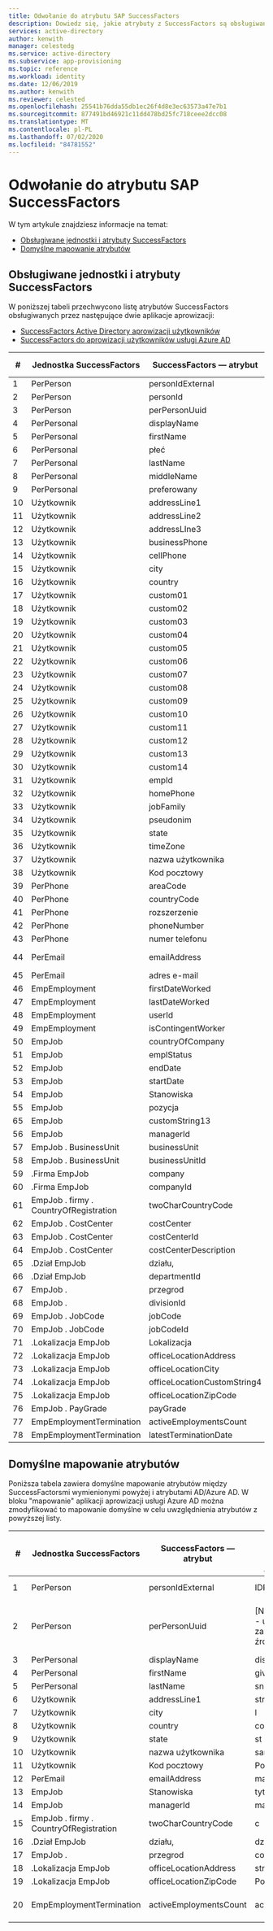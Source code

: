```yaml
---
title: Odwołanie do atrybutu SAP SuccessFactors
description: Dowiedz się, jakie atrybuty z SuccessFactors są obsługiwane przez inicjowanie obsługi SuccessFactors-HR
services: active-directory
author: kenwith
manager: celestedg
ms.service: active-directory
ms.subservice: app-provisioning
ms.topic: reference
ms.workload: identity
ms.date: 12/06/2019
ms.author: kenwith
ms.reviewer: celested
ms.openlocfilehash: 25541b76dda55db1ec26f4d8e3ec63573a47e7b1
ms.sourcegitcommit: 877491bd46921c11dd478bd25fc718ceee2dcc08
ms.translationtype: MT
ms.contentlocale: pl-PL
ms.lasthandoff: 07/02/2020
ms.locfileid: "84781552"
---
```

# <a name="sap-successfactors-attribute-reference"></a>Odwołanie do atrybutu SAP SuccessFactors

W tym artykule znajdziesz informacje na temat:

- [Obsługiwane jednostki i atrybuty SuccessFactors](#supported-successfactors-entities-and-attributes)
- [Domyślne mapowanie atrybutów](#default-attribute-mapping)

## <a name="supported-successfactors-entities-and-attributes"></a>Obsługiwane jednostki i atrybuty SuccessFactors

W poniższej tabeli przechwycono listę atrybutów SuccessFactors obsługiwanych przez następujące dwie aplikacje aprowizacji:

- [SuccessFactors Active Directory aprowizacji użytkowników](../saas-apps/sap-successfactors-inbound-provisioning-tutorial.md)
- [SuccessFactors do aprowizacji użytkowników usługi Azure AD](../saas-apps/sap-successfactors-inbound-provisioning-cloud-only-tutorial.md)


| \# | Jednostka SuccessFactors                  | SuccessFactors — atrybut     | Typ operacji |
|----|----------------------------------------|------------------------------|----------------|
| 1  | PerPerson                              | personIdExternal             | Odczyt           |
| 2  | PerPerson                              | personId                     | Odczyt           |
| 3  | PerPerson                              | perPersonUuid                | Odczyt           |
| 4  | PerPersonal                            | displayName                  | Odczyt           |
| 5  | PerPersonal                            | firstName                    | Odczyt           |
| 6  | PerPersonal                            | płeć                       | Odczyt           |
| 7  | PerPersonal                            | lastName                     | Odczyt           |
| 8  | PerPersonal                            | middleName                   | Odczyt           |
| 9  | PerPersonal                            | preferowany                | Odczyt           |
| 10 | Użytkownik                                   | addressLine1                 | Odczyt           |
| 11 | Użytkownik                                   | addressLine2                 | Odczyt           |
| 12 | Użytkownik                                   | addressLIne3                 | Odczyt           |
| 13 | Użytkownik                                   | businessPhone                | Odczyt           |
| 14 | Użytkownik                                   | cellPhone                    | Odczyt           |
| 15 | Użytkownik                                   | city                         | Odczyt           |
| 16 | Użytkownik                                   | country                      | Odczyt           |
| 17 | Użytkownik                                   | custom01                     | Odczyt           |
| 18 | Użytkownik                                   | custom02                     | Odczyt           |
| 19 | Użytkownik                                   | custom03                     | Odczyt           |
| 20 | Użytkownik                                   | custom04                     | Odczyt           |
| 21 | Użytkownik                                   | custom05                     | Odczyt           |
| 22 | Użytkownik                                   | custom06                     | Odczyt           |
| 23 | Użytkownik                                   | custom07                     | Odczyt           |
| 24 | Użytkownik                                   | custom08                     | Odczyt           |
| 25 | Użytkownik                                   | custom09                     | Odczyt           |
| 26 | Użytkownik                                   | custom10                     | Odczyt           |
| 27 | Użytkownik                                   | custom11                     | Odczyt           |
| 28 | Użytkownik                                   | custom12                     | Odczyt           |
| 29 | Użytkownik                                   | custom13                     | Odczyt           |
| 30 | Użytkownik                                   | custom14                     | Odczyt           |
| 31 | Użytkownik                                   | empId                        | Odczyt           |
| 32 | Użytkownik                                   | homePhone                    | Odczyt           |
| 33 | Użytkownik                                   | jobFamily                    | Odczyt           |
| 34 | Użytkownik                                   | pseudonim                     | Odczyt           |
| 35 | Użytkownik                                   | state                        | Odczyt           |
| 36 | Użytkownik                                   | timeZone                     | Odczyt           |
| 37 | Użytkownik                                   | nazwa użytkownika                     | Odczyt           |
| 38 | Użytkownik                                   | Kod pocztowy                      | Odczyt           |
| 39 | PerPhone                               | areaCode                     | Odczyt           |
| 40 | PerPhone                               | countryCode                  | Odczyt           |
| 41 | PerPhone                               | rozszerzenie                    | Odczyt           |
| 42 | PerPhone                               | phoneNumber                  | Odczyt           |
| 43 | PerPhone                               | numer telefonu                    | Odczyt           |
| 44 | PerEmail                               | emailAddress                 | Odczyt, zapis    |
| 45 | PerEmail                               | adres e-mail                    | Odczyt           |
| 46 | EmpEmployment                          | firstDateWorked              | Odczyt           |
| 47 | EmpEmployment                          | lastDateWorked               | Odczyt           |
| 48 | EmpEmployment                          | userId                       | Odczyt           |
| 49 | EmpEmployment                          | isContingentWorker           | Odczyt           |
| 50 | EmpJob                                 | countryOfCompany             | Odczyt           |
| 51 | EmpJob                                 | emplStatus                   | Odczyt           |
| 52 | EmpJob                                 | endDate                      | Odczyt           |
| 53 | EmpJob                                 | startDate                    | Odczyt           |
| 54 | EmpJob                                 | Stanowiska                     | Odczyt           |
| 55 | EmpJob                                 | pozycja                     | Odczyt           |
| 65 | EmpJob                                 | customString13               | Odczyt           |
| 56 | EmpJob                                 | managerId                    | Odczyt           |
| 57 | EmpJob \. BusinessUnit                   | businessUnit                 | Odczyt           |
| 58 | EmpJob \. BusinessUnit                   | businessUnitId               | Odczyt           |
| 59 | \.Firma EmpJob                        | company                      | Odczyt           |
| 60 | \.Firma EmpJob                        | companyId                    | Odczyt           |
| 61 | EmpJob \. firmy \. CountryOfRegistration | twoCharCountryCode           | Odczyt           |
| 62 | EmpJob \. CostCenter                     | costCenter                   | Odczyt           |
| 63 | EmpJob \. CostCenter                     | costCenterId                 | Odczyt           |
| 64 | EmpJob \. CostCenter                     | costCenterDescription        | Odczyt           |
| 65 | \.Dział EmpJob                     | działu,                   | Odczyt           |
| 66 | \.Dział EmpJob                     | departmentId                 | Odczyt           |
| 67 | EmpJob \.                       | przegrod                     | Odczyt           |
| 68 | EmpJob \.                       | divisionId                   | Odczyt           |
| 69 | EmpJob \. JobCode                        | jobCode                      | Odczyt           |
| 70 | EmpJob \. JobCode                        | jobCodeId                    | Odczyt           |
| 71 | \.Lokalizacja EmpJob                       | Lokalizacja                 | Odczyt           |
| 72 | \.Lokalizacja EmpJob                       | officeLocationAddress        | Odczyt           |
| 73 | \.Lokalizacja EmpJob                       | officeLocationCity           | Odczyt           |
| 74 | \.Lokalizacja EmpJob                       | officeLocationCustomString4  | Odczyt           |
| 75 | \.Lokalizacja EmpJob                       | officeLocationZipCode        | Odczyt           |
| 76 | EmpJob \. PayGrade                       | payGrade                     | Odczyt           |
| 77 | EmpEmploymentTermination               | activeEmploymentsCount       | Odczyt           |
| 78 | EmpEmploymentTermination               | latestTerminationDate        | Odczyt           |

## <a name="default-attribute-mapping"></a>Domyślne mapowanie atrybutów

Poniższa tabela zawiera domyślne mapowanie atrybutów między SuccessFactorsmi wymienionymi powyżej i atrybutami AD/Azure AD. W bloku "mapowanie" aplikacji aprowizacji usługi Azure AD można zmodyfikować to mapowanie domyślne w celu uwzględnienia atrybutów z powyższej listy. 

| \# | Jednostka SuccessFactors                  | SuccessFactors — atrybut | Domyślne mapowanie atrybutów AD/Azure AD   | Przetwarzanie uwagi                                                                            |
|----|----------------------------------------|--------------------------|-----------------------------------------|----------------------------------------------------------------------------------------------|
| 1  | PerPerson                              | personIdExternal         | IDPracownika                              | Używane jako pasujący atrybut                                                                   |
| 2  | PerPerson                              | perPersonUuid            | \[Nie zamapowano \- użyte jako zakotwiczenie źródła\] | Podczas synchronizacji początkowej usługa aprowizacji łączy personUuid z istniejącym objectGuid\.  |
| 3  | PerPersonal                            | displayName              | displayName                             | Nie dotyczy                                                                                           |
| 4  | PerPersonal                            | firstName                | givenName                               | Nie dotyczy                                                                                           |
| 5  | PerPersonal                            | lastName                 | sn                                      | Nie dotyczy                                                                                           |
| 6  | Użytkownik                                   | addressLine1             | streetAddress                           | Nie dotyczy                                                                                           |
| 7  | Użytkownik                                   | city                     | l                                       | Nie dotyczy                                                                                           |
| 8  | Użytkownik                                   | country                  | co                                      | Nie dotyczy                                                                                           |
| 9  | Użytkownik                                   | state                    | st                                      | Nie dotyczy                                                                                           |
| 10 | Użytkownik                                   | nazwa użytkownika                 | samAccountName                          | Nie dotyczy                                                                                           |
| 11 | Użytkownik                                   | Kod pocztowy                  | Pocztowy                              | Nie dotyczy                                                                                           |
| 12 | PerEmail                               | emailAddress             | mail (poczta)                                    | Nie dotyczy                                                                                           |
| 13 | EmpJob                                 | Stanowiska                 | tytuł                                   | Nie dotyczy                                                                                           |
| 14 | EmpJob                                 | managerId                | manager                                 | Nie dotyczy                                                                                           |
| 15 | EmpJob \. firmy \. CountryOfRegistration | twoCharCountryCode       | c                                       | Nie dotyczy                                                                                           |
| 16 | \.Dział EmpJob                     | działu,               | działu,                              | Nie dotyczy                                                                                           |
| 17 | EmpJob \.                       | przegrod                 | company                                 | Nie dotyczy                                                                                           |
| 18 | \.Lokalizacja EmpJob                       | officeLocationAddress    | streetAddress                           | Nie dotyczy                                                                                           |
| 19 | \.Lokalizacja EmpJob                       | officeLocationZipCode    | Pocztowy                              | Nie dotyczy                                                                                           |
| 20 | EmpEmploymentTermination               | activeEmploymentsCount   | accountEnabled                          | Jeśli activeEmploymentsCount = 0, wyłącz account\.                                           |
